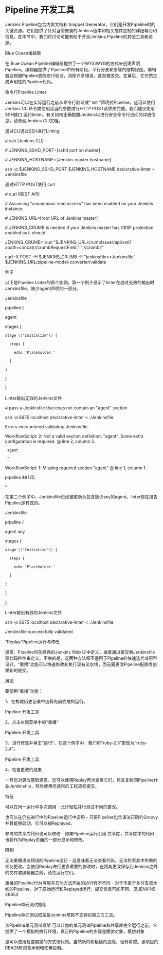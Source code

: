 # Pipeline 开发工具

Jenkins Pipeline包含内置文档和 Snippet Generator，它们是开发Pipeline时的关键资源。它们提供了针对当前安装的Jenkins版本和相关插件定制的详细帮助和信息。在本节中，我们将讨论可能有助于开发Jenkins Pipeline的其他工具和资源。



Blue Ocean编辑器

在 Blue Ocean Pipeline编辑器提供了一个WYSIWYG的方式来创建声明Pipeline。编辑器提供了Pipeline中所有阶段，平行分支和步骤的结构视图。编辑器会根据Pipeline更改进行验证，消除许多错误，甚至被提交。在幕后，它仍然生成声明性的Pipeline代码。



命令行Pipeline Linter

Jenkins可以在实际运行之前从命令行验证或“ lint ”声明式Pipeline。这可以使用Jenkins CLI命令或使用适当的参数进行HTTP POST请求来完成。我们建议使用 SSH接口 运行linter。有关如何正确配置Jenkins以进行安全命令行访问的详细信息，请参阅Jenkins CLI文档。



通过CLI通过SSH进行Linting

\# ssh \(Jenkins CLI\)

\# JENKINS\_SSHD\_PORT=\[sshd port on master\]

\# JENKINS\_HOSTNAME=\[Jenkins master hostname\]

ssh -p $JENKINS\_SSHD\_PORT $JENKINS\_HOSTNAME declarative-linter &lt; Jenkinsfile

通过HTTP POST使用 curl

\# curl \(REST API\)

\# Assuming "anonymous read access" has been enabled on your Jenkins instance.

\# JENKINS\_URL=\[root URL of Jenkins master\]

\# JENKINS\_CRUMB is needed if your Jenkins master has CRSF protection enabled as it should

JENKINS\_CRUMB=\`curl "$JENKINS\_URL/crumbIssuer/api/xml?xpath=concat\(//crumbRequestField,\":\",//crumb\)"\`

curl -X POST -H $JENKINS\_CRUMB -F "jenkinsfile=&lt;Jenkinsfile" $JENKINS\_URL/pipeline-model-converter/validate

例子

以下是Pipeline Linter的两个实例。第一个例子显示了linter在通过无效的输出时Jenkinsfile，缺少agent声明的一部分。



Jenkinsfile

pipeline {

  agent

  stages {

    stage \('Initialize'\) {

      steps {

        echo 'Placeholder.'

      }

    }

  }

}

Linter输出无效的Jenkins文件

\# pass a Jenkinsfile that does not contain an "agent" section

ssh -p 8675 localhost declarative-linter &lt; ./Jenkinsfile

Errors encountered validating Jenkinsfile:

WorkflowScript: 2: Not a valid section definition: "agent". Some extra configuration is required. @ line 2, column 3.

     agent

     ^



WorkflowScript: 1: Missing required section "agent" @ line 1, column 1.

   pipeline &\#125;

   ^

在第二个例子中，Jenkinsfile已经被更新为包含缺少any的agent。linter现在报告Pipeline是有效的。



Jenkinsfile

pipeline {

  agent any

  stages {

    stage \('Initialize'\) {

      steps {

        echo 'Placeholder.'

      }

    }

  }

}

Linter输出有效的Jenkins文件

ssh -p 8675 localhost declarative-linter &lt; ./Jenkinsfile

Jenkinsfile successfully validated.

“Replay”Pipeline运行与修改

通常，Pipeline将在经典的Jenkins Web UI中定义，或者通过提交到Jenkinsfile源代码控件来定义。不幸的是，这两种方法都不适用于Pipeline的快速迭代或原型设计。“重播”功能可以快速修改和执行现有流水线，而无需更改Pipeline配置或创建新的提交。



用法

要使用“重播”功能：



1、在构建历史记录中选择先前完成的运行。



Pipeline 开发工具



2、点击左侧菜单中的“重播”



Pipeline 开发工具



3、进行修改并单击“运行”。在这个例子中，我们将“ruby-2.3”更改为“ruby-2.4”。



Pipeline 开发工具



4、检查更改的结果



一旦您对更改感到满意，您可以使用Replay再次查看它们，将其复制回Pipeline作业Jenkinsfile，然后使用您通常的工程流程提交。



特征

可以在同一运行中多次调用 - 允许轻松并行测试不同的更改。

也可以在仍在进行中的Pipeline运行中调用 - 只要Pipeline包含语法正确的Groovy并且能够启动，它可以被Replayed。

参考的共享库代码也可以修改 - 如果Pipeline运行引用 共享库，共享库中的代码也将作为Replay页面的一部分显示和修改。

限制

无法重播语法错误的Pipeline运行 - 这意味着无法查看代码，无法检索其中所做的任何更改。当使用Replay进行更多重要的修改时，在将其更改保存到Jenkins之外的文件或编辑器之前，请先运行它们。

重播的Pipeline行为可能与其他方法开始的运行有所不同 - 对于不属于多分支流水线的Pipeline，对于原始运行和Replayed运行，提交信息可能不同。见JENKINS-36453

Pipeline单元测试框架

Pipeline单元测试框架是Jenkins项目不支持的第三方工具。

该Pipeline单元测试框架 可以让你的单元测试Pipeline和共享库完全运行之前。它提供了一个模拟的执行环境，真正的Pipeline的步骤是模仿对象，模仿对象



是可以使用检查期望的方式取代的。虽然新的和粗糙的边缘，但有希望。该项目的README包含示例和使用说明。





